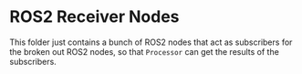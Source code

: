# ROS2 Receiver Nodes
This folder just contains a bunch of ROS2 nodes that act as subscribers for the broken out ROS2 nodes,
so that `Processor` can get the results of the subscribers.
